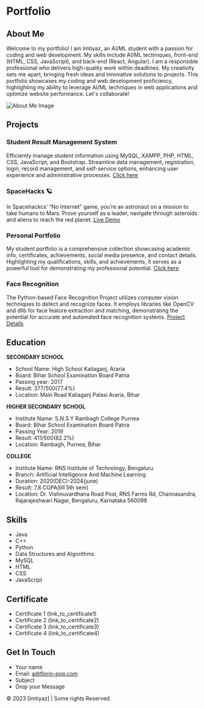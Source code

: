# Portfolio

## About Me
Welcome to my portfolio! I am Imtiyaz, an AI/ML student with a passion for coding and web development. My skills include AI/ML techniques, front-end (HTML, CSS, JavaScript), and back-end (React, Angular). I am a responsible professional who delivers high-quality work within deadlines. My creativity sets me apart, bringing fresh ideas and innovative solutions to projects. This portfolio showcases my coding and web development proficiency, highlighting my ability to leverage AI/ML techniques in web applications and optimize website performance. Let's collaborate!

![About Me Image](link_to_about_me_image.png)

## Projects
### Student Result Management System
Efficiently manage student information using MySQL, XAMPP, PHP, HTML, CSS, JavaScript, and Bootstrap. Streamline data management, registration, login, record management, and self-service options, enhancing user experience and administrative processes. [Click here](link_to_project1_demo)

### SpaceHacks 🪐
In Spacehackcs’ “No Internet” game, you’re an astronaut on a mission to take humans to Mars. Prove yourself as a leader, navigate through asteroids and aliens to reach the red planet. [Live Demo](link_to_project2_demo)

### Personal Portfolio
My student portfolio is a comprehensive collection showcasing academic info, certificates, achievements, social media presence, and contact details. Highlighting my qualifications, skills, and achievements, it serves as a powerful tool for demonstrating my professional potential. [Click here](link_to_project3_demo)

### Face Recognition
The Python-based Face Recognition Project utilizes computer vision techniques to detect and recognize faces. It employs libraries like OpenCV and dlib for face feature extraction and matching, demonstrating the potential for accurate and automated face recognition systems. [Project Details](link_to_project4_details)

## Education
**SECONDARY SCHOOL**
- School Name: High School Kaliaganj, Araria
- Board: Bihar School Examination Board Patna
- Passing year: 2017
- Result: 377/500(77.4%)
- Location: Main Road Kaliaganj Palasi Araria, Bihar

**HIGHER SECONDARY SCHOOL**
- Institute Name: S.N.S.Y Rambagh College Purnea
- Board: Bihar School Examination Board Patna
- Passing Year: 2019
- Result: 411/500(82.2%)
- Location: Rambagh, Purnea, Bihar

**COLLEGE**
- Institute Name: RNS Institute of Technology, Bengaluru
- Branch: Artificial Intelligence And Machine Learning
- Duration: 2020(DEC)-2024(june)
- Result: 7.8 CGPA(till 5th sem)
- Location: Dr. Vishnuvardhana Road Post, RNS Farms Rd, Channasandra, Rajarajeshwari Nagar, Bengaluru, Karnataka 560098

## Skills
- Java
- C++
- Python
- Data Structures and Algorithms
- MySQL
- HTML
- CSS
- JavaScript

## Certificate
- Certificate 1 (link_to_certificate1)
- Certificate 2 (link_to_certificate2)
- Certificate 3 (link_to_certificate3)
- Certificate 4 (link_to_certificate4)

## Get In Touch
- Your name
- Email: a@florin-pop.com
- Subject
- Drop your Message

© 2023 [Imtiyaz] | Some rights Reserved.
